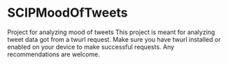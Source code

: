 # SCIPMoodOfTweets
Project for analyzing mood of tweets
This project is meant for analyzing tweet data got from a twurl request.
Make sure you have twurl installed or enabled on your device to make successful requests.
Any recommendations are welcome.
